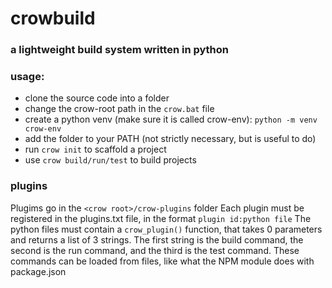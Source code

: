 # crowbuild
### a lightweight build system written in python

### usage:
- clone the source code into a folder
- change the crow-root path in the `crow.bat` file
- create a python venv (make sure it is called crow-env): `python -m venv crow-env`
- add the folder to your PATH (not strictly necessary, but is useful to do)
- run `crow init` to scaffold a project
- use `crow build/run/test` to build projects

### plugins
Plugims go in the `<crow root>/crow-plugins` folder
Each plugin must be registered in the plugins.txt file, in the format `plugin id:python file`
The python files must contain a `crow_plugin()` function, that takes 0 parameters and returns a list of 3 strings.
The first string is the build command, the second is the run command, and the third is the test command.
These commands can be loaded from files, like what the NPM module does with package.json
